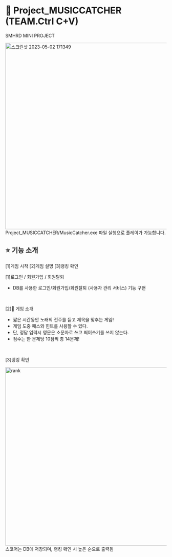 # 📎 Project_MUSICCATCHER (TEAM.Ctrl C+V)
SMHRD MINI PROJECT

<img width="581" alt="스크린샷 2023-05-02 171349" src="https://user-images.githubusercontent.com/119400088/235615938-226a7308-e171-470e-8d39-244ddb7b5f70.png">
Project_MUSICCATCHER/MusicCatcher.exe 파일 실행으로 플레이가 가능합니다.



<br>

## ⭐ 기능 소개
[1]게임 시작  [2]게임 설명 [3]랭킹 확인

[1]로그인 / 회원가입 / 회원탈퇴
  * DB를 사용한 로그인/회원가입/회원탈퇴 (사용자 관리 서비스) 기능 구현
  <br>
  
[2]👀 게임 소개

  * 짧은 시간동안 노래의 전주를 듣고 제목을 맞추는 게임!
  * 게임 도중 패스와 힌트를 사용할 수 있다.
  * 단, 정답 입력시 영문은 소문자로 쓰고 띄어쓰기를 쓰지 않는다.
  * 점수는 한 문제당 10점씩 총 14문제!
  <br>
  
[3]랭킹 확인

<img width="556" alt="rank" src="https://user-images.githubusercontent.com/119400088/235619141-34a27e0c-232a-4c40-9ab8-acb19f453c67.png">
스코어는 DB에 저장되며, 랭킹 확인 시 높은 순으로 출력됨
<br>

